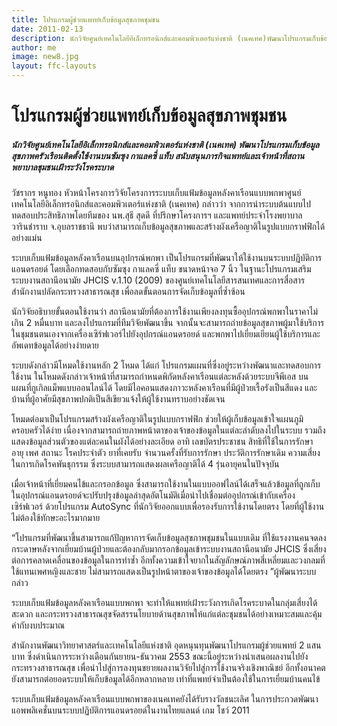 ```yaml
---
title: โปรแกรมผู้ช่วยแพทย์เก็บข้อมูลสุขภาพชุมชน
date: 2011-02-13 
description: นักวิจัยศูนย์เทคโนโลยีอิเล็กทรอนิกส์และคอมพิวเตอร์แห่งชาติ (เนคเทค)พัฒนาโปรแกรมเก็บข้อมูลสุขภาพครัวเรือนติดตั้งใช้งานบนซัมซุง กาแลคซี่ แท็บ สนับสนุนภารกิจแพทย์และเจ้าหน้าที่สถานพยาบาลชุมชนเฝ้าระวังโรคระบาด
author: me
image: new8.jpg
layout: ffc-layouts
---
```

# โปรแกรมผู้ช่วยแพทย์เก็บข้อมูลสุขภาพชุมชน

##### นักวิจัยศูนย์เทคโนโลยีอิเล็กทรอนิกส์และคอมพิวเตอร์แห่งชาติ (เนคเทค) พัฒนาโปรแกรมเก็บข้อมูลสุขภาพครัวเรือนติดตั้งใช้งานบนซัมซุง กาแลคซี่ แท็บ สนับสนุนภารกิจแพทย์และเจ้าหน้าที่สถานพยาบาลชุมชนเฝ้าระวังโรคระบาด

วัชรากร หนูทอง หัวหน้าโครงการวิจัยโครงการระบบเก็บแฟ้มข้อมูลหลังคาเรือนแบบพกพาศูนย์เทคโนโลยีอิเล็กทรอนิกส์และคอมพิวเตอร์แห่งชาติ (เนคเทค) กล่าวว่า จากการนำระบบต้นแบบไปทดสอบประสิทธิภาพโดยทีมของ นพ.สุธี สุดดี ที่ปรึกษาโครงการฯ และแพทย์ประจำโรงพยาบาลวารินชำราบ จ.อุบลราชธานี พบว่าสามารถเก็บข้อมูลสุขภาพและสร้างผังเครือญาติในรูปแบบกราฟฟิกได้อย่างแม่น

 ระบบเก็บแฟ้มข้อมูลหลังคาเรือนบนอุปกรณ์พกพา เป็นโปรแกรมที่พัฒนาให้ใช้งานบนระบบปฏิบัติการแอนดรอยด์ โดยเลือกทดสอบกับซัมซุง กาแลคซี่ แท็บ ขนาดหน้าจอ 7 นิ้ว ในฐานะโปรแกรมเสริมระบบงานสถานีอนามัย JHCIS v.1.10 (2009) ของศูนย์เทคโนโลยีสารสนเทศและการสื่อสาร สำนักงานปลัดกระทรวงสาธารณสุข เพื่อลดขั้นตอนการจัดเก็บข้อมูลที่ซ้ำซ้อน

 นักวิจัยอธิบายขั้นตอนใช้งานว่า สถานีอนามัยที่ต้องการใช้งานเพียงลงทุนซื้ออุปกรณ์พกพาในราคาไม่เกิน 2 หมื่นบาท และลงโปรแกรมที่ทีมวิจัยพัฒนาขึ้น จากนั้นจะสามารถถ่ายข้อมูลสุขภาพผู้มาใช้บริการในชุมชนตนเองจากเครื่องเซิร์ฟเวอร์ไปยังอุปกรณ์แอนดรอยด์ และพกพาไปเยี่ยมเยียนผู้ใช้บริการและอัพเดทข้อมูลได้อย่างง่ายดาย

 ระบบดังกล่าวมีโหมดใช้งานหลัก 2 โหมด ได้แก่ โปรแกรมแผนที่ซึ่งอยู่ระหว่างพัฒนาและทดสอบการใช้งาน ในโหมดดังกล่าวเจ้าหน้าที่สามารถกำหนดพิกัดหลังคาเรือนแต่ละหลังด้วยระบบจีพีเอส บนแผนที่กูเกิลแม็พแบบออนไลน์ได้ โดยมีไอคอนแสดงภาวะหลังคาเรือนที่มีผู้ป่วยเรื้อรังเป็นสีแดง และบ้านที่ผู้อาศัยมีสุขภาพปกติเป็นสีเขียวแจ้งให้ผู้ใช้งานทราบอย่างชัดเจน

 โหมดต่อมาเป็นโปรแกรมสร้างผังเครือญาติในรูปแบบกราฟฟิก ช่วยให้ผู้เก็บข้อมูลเข้าใจแผนภูมิครอบครัวได้ง่าย เนื่องจากสามารถถ่ายภาพหน้าตาของเจ้าของข้อมูลในแต่ละลำดับลงไปในระบบ รวมถึงแสดงข้อมูลส่วนตัวของแต่ละคนในผังได้อย่างละเอียด อาทิ เลขบัตรประชาชน สิทธิที่ใช้ในการรักษา อายุ เพศ สถานะ โรคประจำตัว ยาที่เคยรับ จำนวนครั้งที่รับการรักษา ประวัติการรักษาเดิม ความเสี่ยงในการเกิดโรคพันธุกรรม ซึ่งระบบสามารถแสดงผลเครือญาติได้ 4 รุ่นอายุคนในปัจจุบัน

 เมื่อเจ้าหน้าที่เยี่ยมคนไข้และกรอกข้อมูล ซึ่งสามารถใช้งานในแบบออฟไลน์ได้เสร็จแล้วข้อมูลที่ถูกเก็บในอุปกรณ์แอนดรอยด์จะปรับปรุงข้อมูลล่าสุดอัตโนมัติเมื่อนำไปเชื่อมต่ออุปกรณ์เข้ากับเครื่องเซิร์ฟเวอร์ ด้วยโปรแกรม AutoSync ที่นักวิจัยออกแบบเพื่อรองรับการใช้งานโดยตรง โดยที่ผู้ใช้งานไม่ต้องใช้ทักษะอะไรมากมาย

 “โปรแกรมที่พัฒนาขึ้นสามารถแก้ปัญหาการจัดเก็บข้อมูลสุขภาพชุมชนในแบบเดิม ที่ใช้แรงงานคนจดลงกระดาษหลังจากเยี่ยมบ้านผู้ป่วยและต้องกลับมากรอกข้อมูลเข้าระบบงานสถานีอนามัย JHCIS ซึ่งเสี่ยงต่อการคลาดเคลื่อนของข้อมูลในการทำซ้ำ อีกทั้งความเข้าใจยากในสัญลักษณ์ภาพสี่เหลี่ยมและวงกลมที่ใช้แทนเพศหญิงและชาย ไม่สามารถแสดงเป็นรูปหน้าตาของเจ้าของข้อมูลได้โดยตรง ”ผู้พัฒนาระบบกล่าว

 ระบบเก็บแฟ้มข้อมูลหลังคาเรือนแบบพกพา จะทำให้แพทย์เฝ้าระวังการเกิดโรคระบาดในกลุ่มเสี่ยงได้สะดวก และกระทรวงสาธารณสุขจัดสรรนโยบายด้านสุขภาพให้แก่แต่ละชุมชนได้อย่างเหมาะสมและคุ้มค่ากับงบประมาณ

 สำนักงานพัฒนาวิทยาศาสตร์และเทคโนโลยีแห่งชาติ อุดหนุนทุนพัฒนาโปรแกรมผู้ช่วยแพทย์ 2 แสนบาท ซึ่งดำเนินการระหว่างเดือนกันยายน-ธันวาคม 2553 ขณะนี้อยู่ระหว่างนำเสนอผลงานไปยังกระทรวงสาธารณสุข เพื่อนำไปสู่การลงทุนขยายผลงานวิจัยไปสู่การใช้งานจริงเชิงพาณิชย์ อีกทั้งอนาคตยังสามารถต่อยอดระบบให้เก็บข้อมูลได้อีกหลากหลาย เท่าที่แพทย์จำเป็นต้องใช้ในการเยี่ยมบ้านคนไข้

 ระบบเก็บแฟ้มข้อมูลหลังคาเรือนแบบพกพาของเนคเทคยังได้รับรางวัลชนะเลิศ ในการประกวดพัฒนาแอพพลิเคชั่นบนระบบปฏิบัติการแอนดรอยด์ในงานไทยแลนด์ เกม โชว์ 2011  
